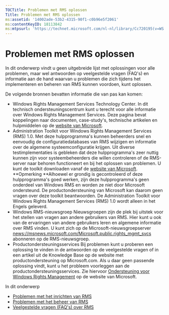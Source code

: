 ```yaml
---
TOCTitle: Problemen met RMS oplossen
Title: Problemen met RMS oplossen
ms:assetid: '14002ade-53b2-4315-90f1-c0b96e5f2061'
ms:contentKeyID: 18113842
ms:mtpsurl: 'https://technet.microsoft.com/nl-nl/library/Cc720195(v=WS.10)'
---
```


Problemen met RMS oplossen
==========================

In dit onderwerp vindt u geen uitgebreide lijst met oplossingen voor alle problemen, maar wel antwoorden op veelgestelde vragen (FAQ's) en informatie aan de hand waarvan u problemen die zich tijdens het implementeren en beheren van RMS kunnen voordoen, kunt oplossen.

De volgende bronnen bevatten informatie die van pas kan komen:

-   Windows Rights Management Services Technology Center. In dit technisch ondersteuningscentrum kunt u terecht voor alle informatie over Windows Rights Management Services. Deze pagina bevat koppelingen naar documenten, case-study's, technische artikelen en hulpmiddelen op de [website van Microsoft](http://go.microsoft.com/fwlink/?linkid=26724).
-   Administration Toolkit voor Windows Rights Management Services (RMS) 1.0. Met deze hulpprogramma's kunnen beheerders snel en eenvoudig de configuratiedatabases van RMS wijzigen en informatie over de algemene systeemconfiguratie krijgen. Uit diverse testimplementaties is gebleken dat deze hulpprogramma's zeer nuttig kunnen zijn voor systeembeheerders die willen controleren of de RMS-server naar behoren functioneert en bij het oplossen van problemen. U kunt de toolkit downloaden vanaf de [website van Microsoft](http://go.microsoft.com/fwlink/?linkid=33841).
    **Opmerking **Alhoewel er grondig is gecontroleerd of deze hulpprogramma's goed werken, zijn deze hulpprogramma's geen onderdeel van Windows RMS en worden ze niet door Microsoft ondersteund. De productondersteuning van Microsoft kan daarom geen vragen over deze toolkit beantwoorden. De Administration Toolkit voor Windows Rights Management Services (RMS) 1.0 wordt alleen in het Engels geleverd.
-   Windows RMS-nieuwsgroep Nieuwsgroepen zijn de plek bij uitstek voor het stellen van vragen aan andere gebruikers van RMS. Hier kunt u ook van de ervaringen van andere gebruikers leren en algemene informatie over RMS vinden. U kunt zich op de Microsoft-nieuwsgroepserver [news://msnews.microsoft.com/Microsoft.public.rights\_mgmt\_svcs]() abonneren op de RMS-nieuwsgroep.
-   Productondersteuningsservices Bij problemen kunt u proberen een oplossing te vinden in de antwoorden op de veelgestelde vragen of in een artikel uit de Knowledge Base op de website met productondersteuning op Microsoft.com. Als u daar geen passende oplossing vindt, kunt u het probleem voorleggen aan de productondersteuningsservices. Zie hiervoor [Ondersteuning voor Windows Rights Management](http://go.microsoft.com/fwlink/?linkid=33883) op de website van Microsoft.

In dit onderwerp

-   [Problemen met het inrichten van RMS](https://technet.microsoft.com/b0e6ef48-ab38-4426-be5b-811cf64c45c0)
-   [Problemen met het beheer van RMS](https://technet.microsoft.com/97013c08-d3fa-4ea0-8914-995b6c97f900)
-   [Veelgestelde vragen (FAQ's) over RMS](https://technet.microsoft.com/0f14390c-8de5-4829-95af-87f48d13869c)
